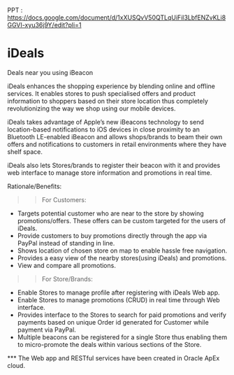 PPT : https://docs.google.com/document/d/1xXUSQvV50QTLqUiFil3LbfENZvKLi8GGVI-xyu36j9Y/edit?pli=1

iDeals
======

Deals near you using iBeacon

iDeals enhances the shopping experience by blending online and offline services. It enables stores to push specialised offers and product information to shoppers based on their store location thus completely revolutionizing the way we shop using our mobile devices.

iDeals takes advantage of Apple’s new iBeacons technology to send location-based notifications to iOS devices in close proximity to an Bluetooth LE-enabled iBeacon and allows shops/brands to beam their own offers and notifications to customers in retail environments where they have shelf space. 

iDeals also lets Stores/brands to register their beacon with it and provides web interface to manage store information and promotions in real time.


Rationale/Benefits:

>> For Customers:
+ Targets potential customer who are near to the store by showing promotions/offers. These offers can be custom targeted for the users of iDeals.
+ Provide customers to buy promotions directly through the app via PayPal instead of standing in line.
+ Shows location of chosen store on map to enable hassle free navigation.
+ Provides a easy view of the nearby stores(using iDeals) and promotions.
+ View and compare all promotions.

>> For Store/Brands:
+ Enable Stores to manage profile after registering with iDeals Web app.
+ Enable Stores to manage promotions (CRUD) in real time through Web interface.
+ Provides interface to the Stores to search for paid promotions and verify payments based on unique Order id generated for Customer while payment via PayPal.
+ Multiple beacons can be registered for a single Store thus enabling them to micro-promote the deals within various sections of the Store.

*** The Web app and RESTful services have been created in Oracle ApEx cloud.
